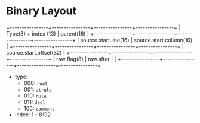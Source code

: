 # Binary Layout

+----------------+----------------+----------------+----------------+
|   Type(3) + index (13)          |    parent(16)                   |
+----------------+----------------+----------------+----------------+
|   source.start.line(16)         |    source.start.column(16)      |
+----------------+----------------+----------------+----------------+
|                      source.start.offset(32)                      |
+----------------+----------------+----------------+----------------+
|   raw flag(8)  |    raw.after   |                                 |
+----------------+----------------+----------------+----------------+

- type:
  - 000: `root`
  - 001: `atrule`
  - 010: `rule`
  - 011: `decl`
  - 100: `comment`
- index: 1 - 8192
